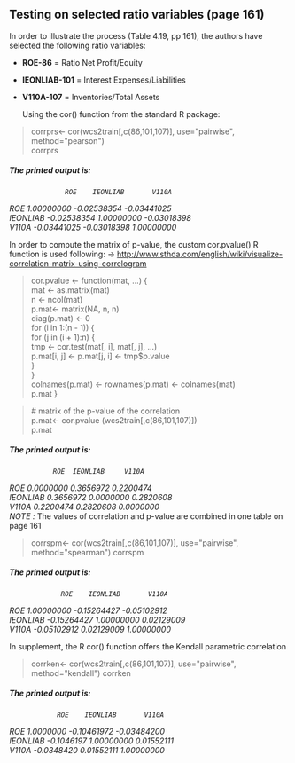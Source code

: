 ## Testing on selected ratio variables (page 161)

In order to illustrate the process (Table 4.19, pp 161), the authors have selected the following ratio variables:
- <strong>ROE-86</strong> = Ratio Net Profit/Equity
- <strong>IEONLIAB-101</strong> = Interest Expenses/Liabilities
- <strong>V110A-107</strong> = Inventories/Total Assets

  Using the cor() function from the standard R package:
> corrprs<- cor(wcs2train[,c(86,101,107)], use="pairwise", method="pearson")<br>
> corrprs<br>
 ##### <em>The printed output is: 
                  ROE    IEONLIAB       V110A
ROE         1.00000000 -0.02538354 -0.03441025<br>
IEONLIAB   -0.02538354  1.00000000 -0.03018398<br>
V110A      -0.03441025 -0.03018398  1.00000000</em><br>

In order to compute the matrix of p-value, the custom cor.pvalue() R function is used  following: -> http://www.sthda.com/english/wiki/visualize-correlation-matrix-using-correlogram<br>

> cor.pvalue <- function(mat, ...) {<br>
    mat <- as.matrix(mat)<br>
    n <- ncol(mat)<br>
    p.mat<- matrix(NA, n, n)<br>
    diag(p.mat) <- 0<br>
    for (i in 1:(n - 1)) {<br>
        for (j in (i + 1):n) {<br>
            tmp <- cor.test(mat[, i], mat[, j], ...)<br>
            p.mat[i, j] <- p.mat[j, i] <- tmp$p.value<br>
        }<br>
    }<br>
  colnames(p.mat) <- rownames(p.mat) <- colnames(mat)<br>
  p.mat
}<br>

> \# matrix of the p-value of the correlation<br>
> p.mat<- cor.pvalue (wcs2train[,c(86,101,107)])<br>
> p.mat<br>
 ##### <em>The printed output is: 
               ROE  IEONLIAB     V110A
ROE      0.0000000 0.3656972 0.2200474<br>
IEONLIAB 0.3656972 0.0000000 0.2820608<br>
V110A    0.2200474 0.2820608 0.0000000</em><br>
<em>NOTE :</em> The values of correlation and p-value are combined in one table on page 161

> corrspm<- cor(wcs2train[,c(86,101,107)], use="pairwise", method="spearman")
> corrspm <br>
 ##### <em>The printed output is: 
                 ROE    IEONLIAB       V110A
ROE       1.00000000 -0.15264427 -0.05102912<br>
IEONLIAB -0.15264427  1.00000000  0.02129009<br>
V110A    -0.05102912  0.02129009  1.00000000</em><br>

In supplement, the R cor() function offers the Kendall parametric correlation 

> corrken<- cor(wcs2train[,c(86,101,107)], use="pairwise", method="kendall")
> corrken<br>
 ##### <em>The printed output is: 
                ROE    IEONLIAB       V110A
ROE       1.0000000 -0.10461972 -0.03484200<br>
IEONLIAB -0.1046197  1.00000000  0.01552111<br>
V110A    -0.0348420  0.01552111  1.00000000</em><br>








 
